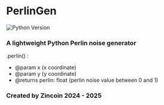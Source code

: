 # PerlinGen

![Python Version](https://img.shields.io/badge/python-3.12.2-blue)


### A lightweight Python Perlin noise generator

.perlin() :

- @param x (x coordinate)
- @param y (y coordinate)
- @returns perlin: float (perlin noise value between 0 and 1)

### Created by Zincoin 2024 - 2025
